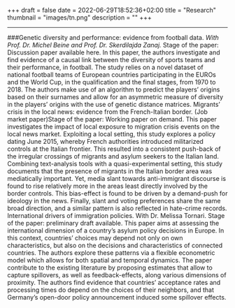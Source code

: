 +++ 
draft = false
date = 2022-06-29T18:52:36+02:00
title = "Research"
thumbnail = "images/tn.png"
description = ""
+++

---------------------------
###Genetic diversity and performance: evidence from football data.
*With Prof. Dr. Michel Beine and Prof. Dr. Skerdilajda Zanaj.*
Stage of the paper: Discussion paper available here. In this paper, the authors investigate and find evidence of
a causal link between the diversity of sports teams and their performance, in football. The study relies on a
novel dataset of national football teams of European countries participating in the EUROs and the World Cup,
in the qualification and the final stages, from 1970 to 2018. The authors make use of an algorithm to predict
the players’ origins based on their surnames and allow for an asymmetric measure of diversity in the players’
origins with the use of genetic distance matrices.
Migrants’ crisis in the local news: evidence from the French-Italian border.
(Job market paper)Stage of the paper: Working paper on demand. This paper investigates the impact of local
exposure to migration crisis events on the local news market. Exploiting a local setting, this study explores a
policy dating June 2015, whereby French authorities introduced militarized controls at the Italian frontier.
This resulted into a consistent push-back of the irregular crossings of migrants and asylum seekers to the
Italian land. Combining text-analysis tools with a quasi-experimental setting, this study documents that
the presence of migrants in the Italian border area was mediatically important. Yet, media slant towards
anti-immigrant discourse is found to rise relatively more in the areas least directly involved by the border
controls. This bias-effect is found to be driven by a demand-push for ideology in the news. Finally, slant and
voting preferences share the same broad direction, and a similar pattern is also reflected in hate-crime records.
International drivers of immigration policies. With Dr. Melissa Tornari.
Stage of the paper: preliminary draft available. This paper aims at assessing the international dimension of a
country’s asylum policy decisions in Europe. In this context, countries’ choices may depend not only on own
characteristics, but also on the decisions and characteristics of connected countries. The authors explore
these patterns via a flexible econometric model which allows for both spatial and temporal dynamics. The
paper contribute to the existing literature by proposing estimates that allow to capture spillovers, as well as
feedback-effects, along various dimensions of proximity. The authors find evidence that countries’ acceptance
rates and processing times do depend on the choices of their neighbors, and that Germany’s open-door policy
announcement induced some spillover effects.